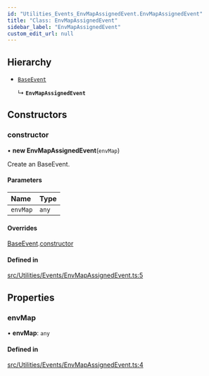 ```yaml
---
id: "Utilities_Events_EnvMapAssignedEvent.EnvMapAssignedEvent"
title: "Class: EnvMapAssignedEvent"
sidebar_label: "EnvMapAssignedEvent"
custom_edit_url: null
---
```




## Hierarchy

- [`BaseEvent`](../Utilities_BaseEvent.BaseEvent)

  ↳ **`EnvMapAssignedEvent`**

## Constructors

### constructor

• **new EnvMapAssignedEvent**(`envMap`)

Create an BaseEvent.

#### Parameters

| Name | Type |
| :------ | :------ |
| `envMap` | `any` |

#### Overrides

[BaseEvent](../Utilities_BaseEvent.BaseEvent).[constructor](../Utilities_BaseEvent.BaseEvent#constructor)

#### Defined in

[src/Utilities/Events/EnvMapAssignedEvent.ts:5](https://github.com/ZeaInc/zea-engine/blob/61f5bb376/src/Utilities/Events/EnvMapAssignedEvent.ts#L5)

## Properties

### envMap

• **envMap**: `any`

#### Defined in

[src/Utilities/Events/EnvMapAssignedEvent.ts:4](https://github.com/ZeaInc/zea-engine/blob/61f5bb376/src/Utilities/Events/EnvMapAssignedEvent.ts#L4)

